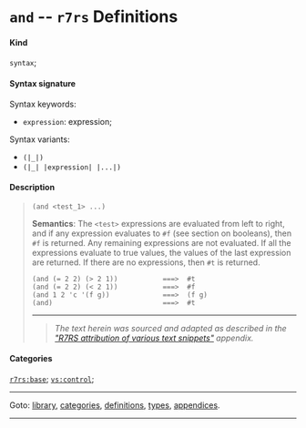 

<a id='definition__r7rs__and'></a>

# `and` -- `r7rs` Definitions


#### Kind

`syntax`;


#### Syntax signature

Syntax keywords:
 * `expression`: expression;

Syntax variants:
 * `(|_|)`
 * `(|_| |expression| |...|)`


#### Description

> ````
> (and <test_1> ...)
> ````
> 
> 
> **Semantics**:
> The `<test>` expressions are evaluated from left to right, and if
> any expression evaluates to `#f` (see
> section on booleans), then `#f` is returned.  Any remaining
> expressions are not evaluated.  If all the expressions evaluate to
> true values, the values of the last expression are returned.  If there
> are no expressions, then `#t` is returned.
> 
> ````
> (and (= 2 2) (> 2 1))           ===>  #t
> (and (= 2 2) (< 2 1))           ===>  #f
> (and 1 2 'c '(f g))             ===>  (f g)
> (and)                           ===>  #t
> ````
> 
> 
> ----
> > *The text herein was sourced and adapted as described in the ["R7RS attribution of various text snippets"](../../r7rs/appendices/attribution.md#appendix__r7rs__attribution) appendix.*


#### Categories

[`r7rs:base`](../../r7rs/categories/r7rs_3a_base.md#category__r7rs__r7rs_3a_base);
[`vs:control`](../../r7rs/categories/vs_3a_control.md#category__r7rs__vs_3a_control);

----

Goto: [library](../../r7rs/_index.md#library__r7rs), [categories](../../r7rs/categories/_index.md#toc__r7rs__categories), [definitions](../../r7rs/definitions/_index.md#toc__r7rs__definitions), [types](../../r7rs/types/_index.md#toc__r7rs__types), [appendices](../../r7rs/appendices/_index.md#toc__r7rs__appendices).

----

